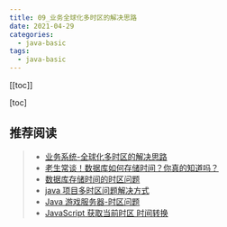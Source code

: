 ```yaml
---
title: 09_业务全球化多时区的解决思路
date: 2021-04-29
categories:
  - java-basic
tags:
  - java-basic
---
```


[[toc]]

[toc]

## 推荐阅读

> - [业务系统-全球化多时区的解决思路](https://www.cnblogs.com/yjmyzz/p/multi-timezone-support.html)
> - [老生常谈！数据库如何存储时间？你真的知道吗？](https://zhuanlan.zhihu.com/p/102735446)
> - [数据库存储时间的时区问题](https://www.cnblogs.com/xionggeclub/p/6109159.html)
> - [java 项目多时区问题解决方式](https://blog.csdn.net/m0_38001814/article/details/87818099)
> - [Java 游戏服务器-时区问题](https://qilu.me/2016/02/20/2016-02-20/)
> - [JavaScript 获取当前时区 时间转换](https://blog.csdn.net/u013992330/article/details/78625855)
